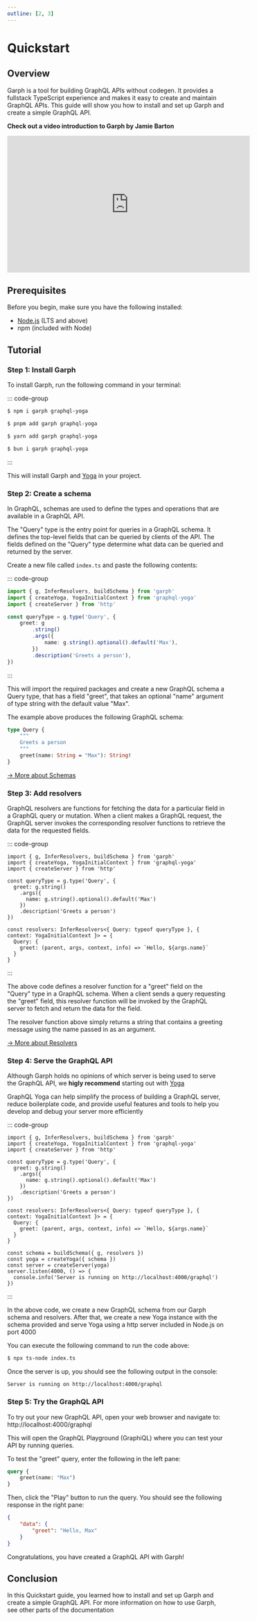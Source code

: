 ```yaml
---
outline: [2, 3]
---
```


# Quickstart

## Overview

Garph is a tool for building GraphQL APIs without codegen. It provides a fullstack TypeScript experience and makes it easy to create and maintain GraphQL APIs. This guide will show you how to install and set up Garph and create a simple GraphQL API.

**Check out a video introduction to Garph by Jamie Barton**

<iframe width="560" height="315" src="https://www.youtube-nocookie.com/embed/a6oEbe0-6zU" title="YouTube video player" frameborder="0" allow="accelerometer; autoplay; clipboard-write; encrypted-media; gyroscope; picture-in-picture; web-share" allowfullscreen></iframe>

## Prerequisites

Before you begin, make sure you have the following installed:

-   [Node.js](https://nodejs.org/) (LTS and above)
-   npm (included with Node)

## Tutorial

### Step 1: Install Garph

To install Garph, run the following command in your terminal:

::: code-group

```sh [npm]
$ npm i garph graphql-yoga
```

```sh [pnpm]
$ pnpm add garph graphql-yoga
```

```sh [yarn]
$ yarn add garph graphql-yoga
```

```sh [bun]
$ bun i garph graphql-yoga
```

:::

This will install Garph and [Yoga](https://the-guild.dev/graphql/yoga-server) in your project.

### Step 2: Create a schema

In GraphQL, schemas are used to define the types and operations that are available in a GraphQL API.

The "Query" type is the entry point for queries in a GraphQL schema. It defines the top-level fields that can be queried by clients of the API. The fields defined on the "Query" type determine what data can be queried and returned by the server.

Create a new file called `index.ts` and paste the following contents:

::: code-group

```ts [index.ts]
import { g, InferResolvers, buildSchema } from 'garph'
import { createYoga, YogaInitialContext } from 'graphql-yoga'
import { createServer } from 'http'

const queryType = g.type('Query', {
    greet: g
        .string()
        .args({
            name: g.string().optional().default('Max'),
        })
        .description('Greets a person'),
})
```

:::

This will import the required packages and create a new GraphQL schema a Query type, that has a field "greet", that takes an optional "name" argument of type string with the default value "Max".

The example above produces the following GraphQL schema:

```graphql
type Query {
    """
    Greets a person
    """
    greet(name: String = "Max"): String!
}
```

[→ More about Schemas](./guide/schemas.md)

### Step 3: Add resolvers

GraphQL resolvers are functions for fetching the data for a particular field in a GraphQL query or mutation. When a client makes a GraphQL request, the GraphQL server invokes the corresponding resolver functions to retrieve the data for the requested fields.

::: code-group

```ts{13-17} [index.ts]
import { g, InferResolvers, buildSchema } from 'garph'
import { createYoga, YogaInitialContext } from 'graphql-yoga'
import { createServer } from 'http'

const queryType = g.type('Query', {
  greet: g.string()
    .args({
      name: g.string().optional().default('Max')
    })
    .description('Greets a person')
})

const resolvers: InferResolvers<{ Query: typeof queryType }, { context: YogaInitialContext }> = {
  Query: {
    greet: (parent, args, context, info) => `Hello, ${args.name}`
  }
}
```

:::

The above code defines a resolver function for a "greet" field on the "Query" type in a GraphQL schema. When a client sends a query requesting the "greet" field, this resolver function will be invoked by the GraphQL server to fetch and return the data for the field.

The resolver function above simply returns a string that contains a greeting message using the name passed in as an argument.

[→ More about Resolvers](./guide/resolvers.md)

### Step 4: Serve the GraphQL API

Although Garph holds no opinions of which server is being used to serve the GraphQL API, we **higly recommend** starting out with [Yoga](https://the-guild.dev/graphql/yoga-server)

GraphQL Yoga can help simplify the process of building a GraphQL server, reduce boilerplate code, and provide useful features and tools to help you develop and debug your server more efficiently

::: code-group

```ts{19-24} [index.ts]
import { g, InferResolvers, buildSchema } from 'garph'
import { createYoga, YogaInitialContext } from 'graphql-yoga'
import { createServer } from 'http'

const queryType = g.type('Query', {
  greet: g.string()
    .args({
      name: g.string().optional().default('Max')
    })
    .description('Greets a person')
})

const resolvers: InferResolvers<{ Query: typeof queryType }, { context: YogaInitialContext }> = {
  Query: {
    greet: (parent, args, context, info) => `Hello, ${args.name}`
  }
}

const schema = buildSchema({ g, resolvers })
const yoga = createYoga({ schema })
const server = createServer(yoga)
server.listen(4000, () => {
  console.info('Server is running on http://localhost:4000/graphql')
})
```

:::

In the above code, we create a new GraphQL schema from our Garph schema and resolvers. After that, we create a new Yoga instance with the schema provided and serve Yoga using a http server included in Node.js on port 4000

You can execute the following command to run the code above:

```sh
$ npx ts-node index.ts
```

Once the server is up, you should see the following output in the console:

```
Server is running on http://localhost:4000/graphql
```

### Step 5: Try the GraphQL API

To try out your new GraphQL API, open your web browser and navigate to: http://localhost:4000/graphql

This will open the GraphQL Playground (GraphiQL) where you can test your API by running queries.

To test the "greet" query, enter the following in the left pane:

```graphql
query {
    greet(name: "Max")
}
```

Then, click the "Play" button to run the query. You should see the following response in the right pane:

```json
{
    "data": {
        "greet": "Hello, Max"
    }
}
```

Congratulations, you have created a GraphQL API with Garph!

## Conclusion

In this Quickstart guide, you learned how to install and set up Garph and create a simple GraphQL API. For more information on how to use Garph, see other parts of the documentation

